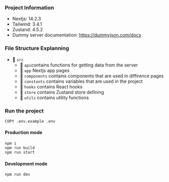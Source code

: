 ### Project Information 

- Nextjs: 14.2.3
- Tailwind: 3.4.1
- Zustand: 4.5.2
- Dummy server documentation: https://dummyjson.com/docs 

### File Structure Explanning 

- 📁 `src`
  - 📁 `api`contains functions for getting data from the server
  - 📁 `app` Nextjs app pages
  - 📁 `components` contains components that are used in diffirence pages
  - 📁 `constants` contains variables that are used in the project
  - 📁 `hooks` contains React hooks
  - 📁 `store` contains Zustand store defining 
  - 📁 `utils` contains utility functions

### Run the project


```
COPY .env.example .env
```

#### Production mode
```
npm i
npm run build
npm run start
```

#### Development mode
```
npm run dev
```

